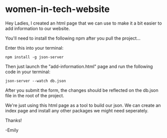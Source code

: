# women-in-tech-website

Hey Ladies,
I created an html page that we can use to make it a bit easier to add information to our website.

You'll need to install the following npm after you pull the project...

Enter this into your terminal:

    npm install -g json-server 

Then just launch the "add-information.html" page and run the following code in your terminal:

    json-server --watch db.json
    
After you submit the form, the changes should be reflected on the db.json file in the root of the project.

We're just using this html page as a tool to build our json. We can create an index page and install any other packages 
we might need seperately.

Thanks! 

-Emily

